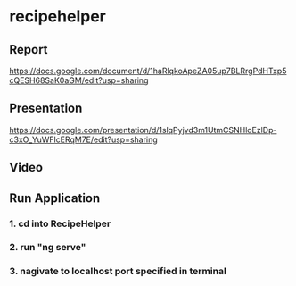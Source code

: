 # recipehelper

## Report
https://docs.google.com/document/d/1haRlqkoApeZA05up7BLRrgPdHTxp5cQESH68SaK0aGM/edit?usp=sharing

## Presentation
https://docs.google.com/presentation/d/1slqPyjvd3m1UtmCSNHloEzlDp-c3xO_YuWFlcERqM7E/edit?usp=sharing

## Video

## Run Application
### 1. cd into RecipeHelper
### 2. run "ng serve" 
### 3. nagivate to localhost port specified in terminal
